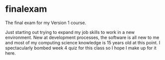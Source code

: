 # finalexam
The final exam for my Version 1 course.

Just starting out trying to expand my job skills to work in a new environment.  New at development processes, the software is all new to me and most of my computing science knowledge is 15 years old at this point.  I spectacularly bombed week 4 quiz for this class so I hope I make up for it here.

